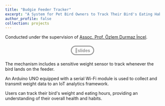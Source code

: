 ```yaml
---
title: "Budgie Feeder Tracker"
excerpt: "A System for Pet Bird Owners to Track Their Bird's Eating Habits<br/><img src='/images/Budgie Feeder Teaser.png' style='width:740px; border-radius: 20px;'>"
author_profile: false
collection: projects
---
```

Conducted under the supervision of [Assoc. Prof. Özlem Durmaz İncel](https://www.cmpe.boun.edu.tr/people/ozlem.durmaz).

<!-- BUTTONS -->
<div style="text-align: center; margin: 20px 0;"> <!-- Added margin for spacing -->
  <a href="https://www.dropbox.com/scl/fi/i0u9iksveo8q4swbrdk9w/Budgie-Feeder-Tracker-Slides.pptx?rlkey=19psfptj6hk9bp01097sh7dv0&st=kv287fl5&dl=0" style="text-decoration: none; background-color: transparent; color: #999999; padding: 4px 10px; border-radius: 25px; text-align: center; display: inline-flex; align-items: center; justify-content: center; border: 3px solid #999999; transition: 0.1s; font-size: 14px; font-weight: bold;" onmouseover="this.style.color='#333333'; this.style.borderColor='#333333';" onmouseout="this.style.color='#999999'; this.style.borderColor='#999999';">📰slides</a>
</div>

The mechanism includes a sensitive weight sensor to track whenever the bird lands on the feeder.

An Arduino UNO equipped with a serial Wi-Fi module is used to collect and transmit weight data to an IoT analytics framework.

Users can track their bird's weight and eating hours, providing an understanding of their overall health and habits.


